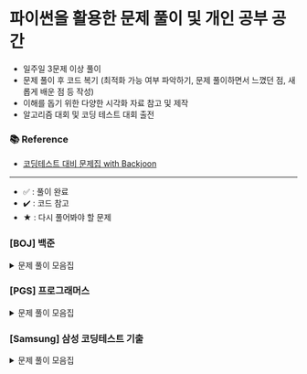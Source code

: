 # 파이썬을 활용한 문제 풀이 및 개인 공부 공간

- 일주일 3문제 이상 풀이
- 문제 풀이 후 코드 복기 (최적화 가능 여부 파악하기, 문제 풀이하면서 느꼈던 점, 새롭게 배운 점 등 작성)
- 이해를 돕기 위한 다양한 시각화 자료 참고 및 제작
- 알고리즘 대회 및 코딩 테스트 대회 출전

### 📚 Reference
- [코딩테스트 대비 문제집 with Backjoon](https://github.com/tony9402/baekjoon)

---
- ✅ : 풀이 완료
- ✔️ : 코드 참고
- ★ : 다시 풀어봐야 할 문제

### [BOJ] 백준

<details>
	<summary>문제 풀이 모음집</summary>
  </br>
	
  |코드 번호|이름|난이도|풀이 유형|풀이 코드|풀이 시간|상태|
  |:------:|:------|:------:|:------|:------|:------|:------:|
  |**_1920_**|	[수찾기](https://www.acmicpc.net/problem/1920)		|	실버 4|	`Binary Search`| [1920_수찾기.py](https://github.com/hannn0403/hanghae_99/blob/main/%5BBOJ%5D/Binary%20Search%20/1920_%EC%88%98%EC%B0%BE%EA%B8%B0.py)|	00:15:00.00|	✅|
  |**_18126_**|	[너구리 구구](https://www.acmicpc.net/problem/18126)	|	실버 2|	`BFS`|	[18126_너구리 구구.md](https://github.com/hannn0403/hanghae_99/blob/main/%5BBOJ%5D/BFS/%EB%84%88%EA%B5%AC%EB%A6%AC%20%EA%B5%AC%EA%B5%AC.md)|	00:55:18.00|	✅|
  |**_2178_**|	[미로탐색](https://www.acmicpc.net/problem/2178)		|	실버 1|	`BFS`|	[2178_미로탐색.py](https://github.com/hannn0403/hanghae_99/blob/main/%5BBOJ%5D/BFS/2178_%EB%AF%B8%EB%A1%9C%ED%83%90%EC%83%89.py)|	00:05:00.00|	✅|
  |**_11724_**|	[연결 요소의 개수](https://www.acmicpc.net/problem/11724)|	실버 2|	`DFS`|	[11724_연결 요소의 개수.py](https://github.com/hannn0403/hanghae_99/blob/main/%5BBOJ%5D/DFS/11724_%EC%97%B0%EA%B2%B0%EC%9A%94%EC%86%8C%EA%B0%9C%EC%88%98.py)|	00:20:00.00|	✅|
  |**_1260_**|	[★ BFS와 DFS](https://www.acmicpc.net/problem/1260)	|	실버 2|	`DFS`|	[1260_BFS와 DFS.py](https://github.com/hannn0403/hanghae_99/blob/main/%5BBOJ%5D/DFS/1260_BFS%EC%99%80DFS.py)|	00:30:00.00|	✔️|
  |**_14495_**|	[피보나치 비스무리한 수열](https://www.acmicpc.net/problem/14495)|	실버 4|	`DP`|	[14495_피보나치_비스무리한_수열.md](https://github.com/hannn0403/hanghae_99/blob/main/%5BBOJ%5D/Dynamic%20Programming/14495_%ED%94%BC%EB%B3%B4%EB%82%98%EC%B9%98%20%EB%B9%84%EC%8A%A4%EB%AC%B4%EB%A6%AC%ED%95%9C%20%EC%88%98%EC%97%B4.md)|	00:10:00.00|	✅|
  |**_17271_**|	[리그 오브 레전설](https://www.acmicpc.net/problem/17271)|	실버 3|	`DP`|	[17271_리그 오브 레전설.md](https://github.com/hannn0403/hanghae_99/blob/main/%5BBOJ%5D/Dynamic%20Programming/17271_%EB%A6%AC%EA%B7%B8%20%EC%98%A4%EB%B8%8C%20%EB%A0%88%EC%A0%84%EC%84%A4.md)|	00:12:06.00|	✅|
  |**_17484_**|	[진우의 달 여행](https://www.acmicpc.net/problem/17484)|	실버 3|	`DP`|	[17484_진우의 달 여행.md](https://github.com/hannn0403/hanghae_99/blob/main/%5BBOJ%5D/Dynamic%20Programming/17484_%EC%A7%84%EC%9A%B0%EC%9D%98%20%EB%8B%AC%20%EC%97%AC%ED%96%89.md)|	00:45:00|	✔️|
  |**_2156_**|	[포도주 시식](https://www.acmicpc.net/problem/2156)|	실버 1|	`DP`|	[2156_포도주 시식.md](https://github.com/hannn0403/hanghae_99/blob/main/%5BBOJ%5D/Dynamic%20Programming/2156_%ED%8F%AC%EB%8F%84%EC%A3%BC%20%EC%8B%9C%EC%8B%9D.md)|	00:45:00|	✔️|
  |**_27971_**|	[강아지 많을수록](https://www.acmicpc.net/problem/18126)|	실버 1|	`DP`|	[27971_강아지는 많을수록 좋다.md](https://github.com/hannn0403/hanghae_99/blob/main/%5BBOJ%5D/Dynamic%20Programming/27971_%EA%B0%95%EC%95%84%EC%A7%80%EB%8A%94%20%EB%A7%8E%EC%9D%84%EC%88%98%EB%A1%9D%20%EC%A2%8B%EB%8B%A4.md)|	00:52:18.00|	✔️|
  |**_28069_**|	[김밥천국의 계단](https://www.acmicpc.net/problem/28069)|	골드 5|	`DP`|	[28069_김밥천국의 계단.md](https://github.com/hannn0403/hanghae_99/blob/main/%5BBOJ%5D/Dynamic%20Programming/28069_%EA%B9%80%EB%B0%A5%EC%B2%9C%EA%B5%AD%EC%9D%98%20%EA%B3%84%EB%8B%A8.md)|	00:43:22.00|	✔️|
  |**_11047_**|	[동전 0](https://www.acmicpc.net/problem/11047)|	실버 4|	`Greedy`|	[11047_동전0.py](https://github.com/hannn0403/hanghae_99/blob/main/%5BBOJ%5D/Greedy/11047_%EB%8F%99%EC%A0%840.py)|	00:05:00|	✅|
  |**_1783_**|	[병든 나이](https://www.acmicpc.net/problem/2156)|	실버 3|	`Greedy`|	[병든 나이트.md](https://github.com/hannn0403/hanghae_99/blob/main/%5BBOJ%5D/Greedy/1783_%EB%B3%91%EB%93%A0%EB%82%98%EC%9D%B4%ED%8A%B8.md)|	00:45:00|	✔️|
  |**_1541_**|	[잃어버린괄호](https://www.acmicpc.net/problem/1541)|	실버 2|	`Greedy`|	[1541_잃어버린괄호.py](https://github.com/hannn0403/hanghae_99/blob/main/%5BBOJ%5D/Greedy/1541_%EC%9E%83%EC%96%B4%EB%B2%84%EB%A6%B0%EA%B4%84%ED%98%B8.py)|	00:20:00|	✅|
  |**_2437_**|	[저울](https://www.acmicpc.net/problem/2156)|	실버 1|	`Greedy`|	[2437_저울.md](https://github.com/hannn0403/hanghae_99/blob/main/%5BBOJ%5D/Greedy/2437_%EC%A0%80%EC%9A%B8.md)|	00:45:00|	✔️|
  |**_1931_**|	[회의실배정](https://www.acmicpc.net/problem/1931)|	골드 5|	`Greedy`|	[1931_회의실배정.py](https://github.com/hannn0403/hanghae_99/blob/main/%5BBOJ%5D/Greedy/1931_%ED%9A%8C%EC%9D%98%EC%8B%A4%EB%B0%B0%EC%A0%95.py)|	00:10:00|	✅|
  |**_1715_**|	[카드정렬하기](https://www.acmicpc.net/problem/1715)|	골드 4|	`Greedy`|	[1715_카드정렬하기.py](https://github.com/hannn0403/hanghae_99/blob/main/%5BBOJ%5D/Greedy/1715_%EC%B9%B4%EB%93%9C%EC%A0%95%EB%A0%AC%ED%95%98%EA%B8%B0.py)|	00:15:00|	✅|
  |**_1744_**|	[수묶기](https://www.acmicpc.net/problem/1744)|	골드 4|	`Greedy`|	[1744_수묶기.py](https://github.com/hannn0403/hanghae_99/blob/main/%5BBOJ%5D/Greedy/1744_%EC%88%98%EB%AC%B6%EA%B8%B0.py)|	00:10:00|	✅|
  |**_1874_**|	[스택수열](https://www.acmicpc.net/problem/1874)|	실버 2|	`Stack`|	[1874_스택수열.py](https://github.com/hannn0403/hanghae_99/blob/main/%5BBOJ%5D/Stack/1874_%EC%8A%A4%ED%83%9D%EC%88%98%EC%97%B4.py)|	00:20:00.00|	✅|
  |**_10799_**|	[쇠막대기](https://www.acmicpc.net/problem/10799)|	실버 2|	`Stack`|	[10799_쇠막대기.md](https://github.com/hannn0403/hanghae_99/blob/main/%5BBOJ%5D/Stack/10799_%EC%87%A0%EB%A7%89%EB%8C%80%EA%B8%B0.md)|	00:10:00.00|	✅|
  |**_17298_**|	[★오큰수](https://www.acmicpc.net/problem/17298)|	골드 4|	`Stack`|	[17298_오큰수.py](https://github.com/hannn0403/hanghae_99/blob/main/%5BBOJ%5D/Stack/17298_%EC%98%A4%ED%81%B0%EC%88%98.py)|	00:20:00.00|	✔️|
  |**_2164_**|	[카드2](https://www.acmicpc.net/problem/2164)|	실버 4|	`Stack`|	[2164_카드2.py](https://github.com/hannn0403/hanghae_99/blob/main/%5BBOJ%5D/Stack/2164_%EC%B9%B4%EB%93%9C2.py)|	00:10:00.00|	✅|
  |**_11286_**|	[★절댓값힙](https://www.acmicpc.net/problem/11286)|	실버 1|	`Queue`|	[11286_절댓값.py](https://github.com/hannn0403/hanghae_99/blob/main/%5BBOJ%5D/Queue/11286_%EC%A0%88%EB%8C%93%EA%B0%92%ED%9E%99.py)|	00:10:00.00|	✔️|
  |**_9996_**|	[한국이 그리울 땐 서버에 접속하지](https://www.acmicpc.net/problem/9996)|	실버 3|	`String`|	[9996_한국이 그리울 땐 서버에 접속하지.md](https://github.com/hannn0403/hanghae_99/blob/main/%5BBOJ%5D/String/9996_%ED%95%9C%EA%B5%AD%EC%9D%B4%20%EA%B7%B8%EB%A6%AC%EC%9A%B8%20%EB%95%90%20%EC%84%9C%EB%B2%84%EC%97%90%20%EC%A0%91%EC%86%8D%ED%95%98%EC%A7%80.md)|	00:10:00.00|	✅|
  |**_11659_**|	[구간합구하기 4](https://www.acmicpc.net/problem/11659)|	실버 3|	`Prefix Sum`|	[11660_구간 합 구하기 4.py](https://github.com/hannn0403/hanghae_99/blob/main/%5BBOJ%5D/Prefix%20Sum/11659_%EA%B5%AC%EA%B0%84%20%ED%95%A9%20%EA%B5%AC%ED%95%98%EA%B8%B0%204.py)|	00:05:00.00|	✅|
  |**_11660_**|	[구간합구하기 5](https://www.acmicpc.net/problem/11660)|	실버 1|	`Prefix Sum`|	[11660_구간 합 구하기 5.py](https://github.com/hannn0403/hanghae_99/blob/main/%5BBOJ%5D/Prefix%20Sum/11660_%EA%B5%AC%EA%B0%84%20%ED%95%A9%20%EA%B5%AC%ED%95%98%EA%B8%B0%205.py)|	00:10:00.00|	✅|
  |**_10986_**|	[나머지합구하기](https://www.acmicpc.net/problem/10986)|	골드 3|	`Prefix Sum`|	[10986_나머지 합 구하기.py](https://github.com/hannn0403/hanghae_99/blob/main/%5BBOJ%5D/Prefix%20Sum/10986_%EB%82%98%EB%A8%B8%EC%A7%80%20%ED%95%A9%20%EA%B5%AC%ED%95%98%EA%B8%B0.py)|	00:10:00.00|	✔️|
  |**_2018_**|	[수들의 합5](https://www.acmicpc.net/problem/2018)|	실버 5|	`Two Pointer`|	[2018_수들의 합5.py](https://github.com/hannn0403/hanghae_99/blob/main/%5BBOJ%5D/two_pointer/2018_%EC%88%98%EB%93%A4%EC%9D%98%20%ED%95%A9%205.py)|	00:10:00.00|	✅|
  |**_12891_**|	[DNA 비밀번호](https://www.acmicpc.net/problem/12891)|	실버 2|	`Sliding Window`|	[12891_DNA비밀번호.py](https://github.com/hannn0403/hanghae_99/blob/main/%5BBOJ%5D/sliding_window/12891_DNA%EB%B9%84%EB%B0%80%EB%B2%88%ED%98%B8.py)|	00:40:00.00|	✅|
  |**_11003_**|	[★ 최솟값구하기](https://www.acmicpc.net/problem/11003)|	플레 5|	`Sliding Window`|	[11003_최솟값구하기.py](https://github.com/hannn0403/hanghae_99/blob/main/%5BBOJ%5D/sliding_window/11003_%EC%B5%9C%EC%86%9F%EA%B0%92%EA%B5%AC%ED%95%98%EA%B8%B0.py)|	00:40:00.00|	✔️|
  |**_2559_**|	[수열](https://www.acmicpc.net/problem/2559)|	실버 3|	`Two Pointer`|	[2559_수열.md](https://github.com/hannn0403/hanghae_99/blob/main/%5BBOJ%5D/two_pointer/2559_%EC%88%98%EC%97%B4.md)|	00:10:00.00|	✅|
  |**_1940_**|	[주몽](https://www.acmicpc.net/problem/1940)|	실버 4|	`Two Pointer`|	[1940_주몽.py](https://github.com/hannn0403/hanghae_99/blob/main/%5BBOJ%5D/two_pointer/1940_%EC%A3%BC%EB%AA%BD.py)|	00:05:00.00|	✅|
  |**_1253_**|	[좋다](https://www.acmicpc.net/problem/1253)|	골드 4|	`Two Pointer`|	[1253_좋다.py](https://github.com/hannn0403/hanghae_99/blob/main/%5BBOJ%5D/two_pointer/1253_%EC%A2%8B%EB%8B%A4.py)|	00:15:00.00|	✔️|
  
  
</details>



### [PGS] 프로그래머스

<details>
	<summary>문제 풀이 모음집</summary>
  </br>
  
  |코드 번호|이름|난이도|풀이 유형|풀이 코드|풀이 시간|상태|
  |:------:|:------|:------:|:------|:------|:------|:------:|
  |**_161990_**|	[바탕화면 정리](https://school.programmers.co.kr/learn/courses/30/lessons/161990)|	Lv. 1|	`Implementation`|	[바탕화면 정리.md](https://github.com/hannn0403/hanghae_99/blob/main/%5BProgrammers%5D/Implementation/%EB%B0%94%ED%83%95%ED%99%94%EB%A9%B4.md)|	00:00:00.00|	✅|
  |**_12951_**|	[JadenCase_문자열만들기](https://school.programmers.co.kr/learn/courses/30/lessons/12951)|	Lv. 2|	`String`|	[JadenCase_문자열만들기.md](https://school.programmers.co.kr/learn/courses/30/lessons/12951)|	00:02:50.30|	✅|
  |**_72420_**|	[신규 아이디 추천](https://school.programmers.co.kr/learn/courses/30/lessons/72410)|	Lv. 1|	`String`|	[신규 아이디 추천.md](https://github.com/hannn0403/hanghae_99/blob/main/%5BProgrammers%5D/String/%EC%8B%A0%EA%B7%9C%20%EC%95%84%EC%9D%B4%EB%94%94%20%EC%B6%94%EC%B2%9C.md)|	00:24:01.00|	✅|
</details>


### [Samsung] 삼성 코딩테스트 기출

<details>
	<summary>문제 풀이 모음집</summary>
  </br>
  
  |코드 번호|이름|난이도|풀이 유형|풀이 코드|풀이 시간|상태|
  |:------:|:------|:------:|:------|:------|:------|:------:|
  |**_2024(상)오전_**|	[고대 문명 유적 탐사](https://www.codetree.ai/ko/frequent-problems/problems/ancient-ruin-exploration/description)|	Lv. 12|	`Implementation`|	[고대 문명 유적 탐사.py](https://github.com/hannn0403/hanghae_99/blob/main/[Samsung_CodingTest]/%EA%B3%A0%EB%8C%80%20%EB%AC%B8%EB%AA%85%20%EC%9C%A0%EC%A0%81%20%ED%83%90%EC%82%AC.py)|	00:00:00.00|	✅|
  |**_2023(하)오후_**|	[루돌프의 반란](https://www.codetree.ai/ko/frequent-problems/problems/rudolph-rebellion/description?introductionSetId=&bookmarkId=)|	Lv. 14|	`Implementation`|	[루돌프의 반란.py](https://github.com/hannn0403/hanghae_99/blob/main/%5BSamsung_CodingTest%5D/%EB%A3%A8%EB%8F%8C%ED%94%84%EC%9D%98%20%EB%B0%98%EB%9E%80.py)|	00:00:00.00|	✅|
  |**_2024(상)오후_**|	[마법의 숲 탐색](https://www.codetree.ai/ko/frequent-problems/problems/magical-forest-exploration/description)|	Lv. 13|	`Implementation`|	[마법의 숲 탐색.py](https://github.com/hannn0403/hanghae_99/blob/main/[Samsung_CodingTest]/%EB%A7%88%EB%B2%95%EC%9D%98%20%EC%88%B2%20%ED%83%90%EC%83%89.py)|	00:00:00.00|	✅|
  |**_2024(하)오후_**|	[메두사와 전사들](https://www.codetree.ai/ko/frequent-problems/problems/medusa-and-warriors/description)|	Lv. 15|	`Implementation`|	[메두사와 전사들.py](https://github.com/hannn0403/hanghae_99/blob/main/[Samsung_CodingTest]/%EB%A9%94%EB%91%90%EC%82%AC%EC%99%80%20%EC%A0%84%EC%82%AC%EB%93%A4.py)|	00:00:00.00|	✅|
  |**_2023(상)오후_**|	[메이즈 러너](https://www.codetree.ai/ko/frequent-problems/problems/maze-runner/description)|	Lv. 13|	`Implementation`|	[메이즈 러너.py](https://github.com/hannn0403/hanghae_99/blob/main/[Samsung_CodingTest]/%EB%A9%94%EC%9D%B4%EC%A6%88%20%EB%9F%AC%EB%84%88.py)|	00:00:00.00|	✅|
  |**_2024(하)오전_**|	[미지의_공간_탈출](https://school.programmers.co.kr/learn/courses/30/lessons/161990)|	Lv. 14|	`Implementation`|	[미지의_공간_탈출.py](https://github.com/hannn0403/hanghae_99/blob/main/[Samsung_CodingTest]/%EB%AF%B8%EC%A7%80%EC%9D%98_%EA%B3%B5%EA%B0%84_%ED%83%88%EC%B6%9C.py)|	00:00:00.00|	✅|
  |**_2023(하)오전_**|	[왕실의 기사 대결](https://www.codetree.ai/ko/frequent-problems/problems/royal-knight-duel/description)|	Lv. 13|	`Implementation`|	[왕실의 기사 대결.py](https://github.com/hannn0403/hanghae_99/blob/main/[Samsung_CodingTest]/%EC%99%95%EC%8B%A4%EC%9D%98%20%EA%B8%B0%EC%82%AC%20%EB%8C%80%EA%B2%B0.py)|	00:00:00.00|	✅|
  |**_2023(상)오전_**|	[포탑 부수기](https://www.codetree.ai/ko/frequent-problems/problems/destroy-the-turret/description)|	Lv. 15|	`Implementation`|	[포탑 부수기.py](https://github.com/hannn0403/hanghae_99/blob/main/[Samsung_CodingTest]/%ED%8F%AC%ED%83%91%EB%B6%80%EC%88%98%EA%B8%B0.py)|	00:00:00.00|	✅|
</details>





<!-- 
### [LTC] 리트코드

<details>
	<summary>문제 풀이 모음집</summary>
  </br>
  
  |코드 번호|이름|난이도|풀이 코드|풀이 시간|풀이 유형|
  |:-----:|:-----|:-----:|:-----|:-----|:-----|

</details>

### [CFS] 코드포스

<details>
	<summary>문제 풀이 모음집</summary>
  </br>
  
  |코드 번호|이름|난이도|풀이 코드|풀이 시간|풀이 유형|
  |:-----:|:-----|:-----:|:-----|:-----|:-----|

</details>

### [SEA] 삼성 SW Expert Academy

<details>
	<summary>문제 풀이 모음집</summary>
  </br>
  
  |코드 번호|이름|난이도|풀이 코드|풀이 시간|풀이 유형|
  |:-----:|:-----|:-----:|:-----|:-----|:-----|

</details>

### [STU] 개인 공부 자료
 -->
